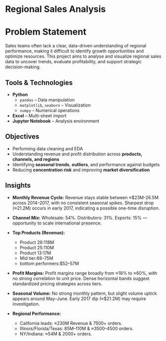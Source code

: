 # Regional Sales Analysis

# Problem Statement
Sales teams often lack a clear, data-driven understanding of regional performance, making it difficult to identify growth opportunities and optimize resources. This project aims to analyse and visualize regional sales data to uncover trends, evaluate profitability, and support strategic decision-making.


## Tools & Technologies
- **Python**
  - `pandas` – Data manipulation
  - `matplotlib`, `seaborn` – Visualization
  - `numpy` – Numerical operations
- **Excel** – Multi-sheet import
- **Jupyter Notebook** – Analysis environment

## Objectives
- Performing data cleaning and EDA 
- Understanding revenue and profit distribution across **products, channels, and regions**
- Identifying **seasonal trends**, **outliers**, and performance against budgets
- Reducing **concentration risk** and improving **market diversification**


## Insights
- **Monthly Revenue Cycle:** Revenue stays stable between ≈$23M-26.5M across 2014–2017, with no consistent seasonal spikes. Sharpest drop (≈21.2M) occurs in early 2017, indicating a possible one-time disruption.

- **Channel Mix:** Wholesale: 54%. Distributors: 31%. Exports: 15% — opportunity to scale international presence.

- **Top Products (Revenue):**
  - Product 26:118M
  - Product 25:110M
  - Product 13:17M
  - Mid tier:68–75M
  - bottom performers:$52–57M

- **Profit Margins:** Profit margins range broadly from ≈18% to ≈60%, with no strong correlation to unit price. Dense horizontal bands suggest standardized pricing strategies across tiers.

- **Seasonal Volume:** No strong monthly pattern, but slight volume uptick appears around May–June. Early 2017 dip (≈$21.2M) may require investigation.

- **Regional Performance:**
  - California leads: ≈230M Revenue & 7500+ orders.
  - Illinois/Florida/Texas: 85M–110M & ≈3500–4500 orders.
  - NY/Indiana: ≈54M & 2000+ orders.
